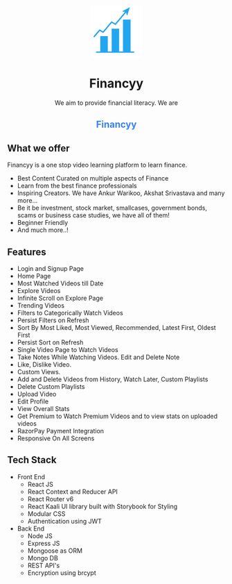 <center>
  <img src="src/assets/financyy-logo.png" height="120" width="120" alt="Financyy Logo"/>
  
# Financyy
 We aim to provide financial literacy. We are <h2 style="color:#3b82f6; ">Financyy</h2>
</center>

## What we offer

Financyy is a one stop video learning platform to learn finance.

- Best Content Curated on multiple aspects of Finance
- Learn from the best finance professionals
- Inspiring Creators. We have Ankur Warikoo, Akshat Srivastava and many more...
- Be it be investment, stock market, smallcases, government bonds, scams or business case studies, we have all of them!
- Beginner Friendly
- And much more..!

## Features

- Login and Signup Page
- Home Page
- Most Watched Videos till Date
- Explore Videos
- Infinite Scroll on Explore Page
- Trending Videos
- Filters to Categorically Watch Videos
- Persist Filters on Refresh
- Sort By Most Liked, Most Viewed, Recommended, Latest First, Oldest First
- Persist Sort on Refresh
- Single Video Page to Watch Videos
- Take Notes While Watching Videos. Edit and Delete Note
- Like, Dislike Video.
- Custom Views.
- Add and Delete Videos from History, Watch Later, Custom Playlists
- Delete Custom Playlists
- Upload Video
- Edit Profile
- View Overall Stats
- Get Premium to Watch Premium Videos and to view stats on uploaded videos
- RazorPay Payment Integration
- Responsive On All Screens

## Tech Stack

- Front End
  - React JS
  - React Context and Reducer API
  - React Router v6
  - React Kaali UI library built with Storybook for Styling
  - Modular CSS
  - Authentication using JWT
- Back End
  - Node JS
  - Express JS
  - Mongoose as ORM
  - Mongo DB
  - REST API's
  - Encryption using brcypt
